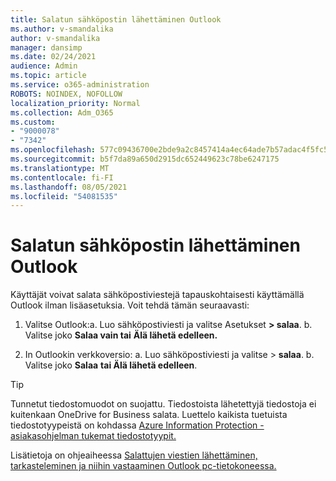 ```yaml
---
title: Salatun sähköpostin lähettäminen Outlook
ms.author: v-smandalika
author: v-smandalika
manager: dansimp
ms.date: 02/24/2021
audience: Admin
ms.topic: article
ms.service: o365-administration
ROBOTS: NOINDEX, NOFOLLOW
localization_priority: Normal
ms.collection: Adm_O365
ms.custom:
- "9000078"
- "7342"
ms.openlocfilehash: 577c09436700e2bde9a2c8457414a4ec64ade7b57adac4f5fc51ca7cffe73656
ms.sourcegitcommit: b5f7da89a650d2915dc652449623c78be6247175
ms.translationtype: MT
ms.contentlocale: fi-FI
ms.lasthandoff: 08/05/2021
ms.locfileid: "54081535"
---
```

# <a name="send-encrypted-email-using-outlook"></a>Salatun sähköpostin lähettäminen Outlook

Käyttäjät voivat salata sähköpostiviestejä tapauskohtaisesti käyttämällä Outlook ilman lisäasetuksia. Voit tehdä tämän seuraavasti:

1. Valitse Outlook:a. Luo sähköpostiviesti ja valitse Asetukset **> salaa**. 
    b. Valitse joko **Salaa vain tai** **Älä lähetä edelleen.**

2. In Outlookin verkkoversio: a. Luo sähköpostiviesti ja valitse > **salaa**.
    b. Valitse joko **Salaa** **tai Älä lähetä edelleen**.

> [!TIP]
> Tunnetut tiedostomuodot on suojattu. Tiedostoista lähetettyjä tiedostoja ei kuitenkaan OneDrive for Business salata. Luettelo kaikista tuetuista tiedostotyypeistä on kohdassa [Azure Information Protection -asiakasohjelman tukemat tiedostotyypit.](https://docs.microsoft.com/azure/information-protection/rms-client/client-admin-guide-file-types)

Lisätietoja on ohjeaiheessa [Salattujen viestien lähettäminen, tarkasteleminen ja niihin vastaaminen Outlook pc-tietokoneessa.](https://support.microsoft.com/topic/send-view-and-reply-to-encrypted-messages-in-outlook-for-pc-eaa43495-9bbb-4fca-922a-df90dee51980)



